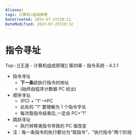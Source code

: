 ```yaml
---
Aliases: 
tags: 计算机/组成原理 
DateCreated: 2023-07-25T20:11
DateModified: 2023-07-25T20:32
---
```

# 指令寻址
Top:: [[王道 - 计算机组成原理]] 第四章 - 指令系统 - 4.2.1

- 指令寻址
	- **下一条**欲执行指令的地址
	- (始终由程序计数器 PC 给出)
- 顺序寻址
	- (PC) + "1"-->PC
	- 此处的 "1" 要理解为 1 个指令字长
	- 每次取指令结束后,一定会 PC+"1"
- 跳跃寻址
	- 执行转移类指令导致的 PC 值改变
- 注：每一条指令的执行都分为"取指令"、"执行指令"两个阶段